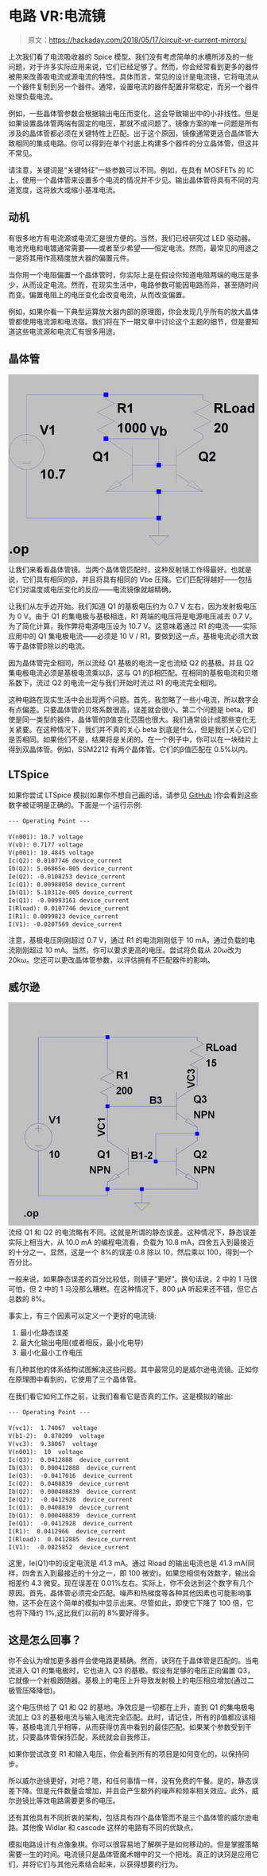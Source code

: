 # 电路 VR:电流镜

> 原文：<https://hackaday.com/2018/05/17/circuit-vr-current-mirrors/>

上次我们看了电流吸收器的 Spice 模型。我们没有考虑简单的水槽所涉及的一些问题，对于许多实际应用来说，它们已经足够了。然而，你会经常看到更多的器件被用来改善吸电流或源电流的特性。具体而言，常见的设计是电流镜，它将电流从一个器件复制到另一个器件。通常，设置电流的器件配置非常稳定，而另一个器件处理负载电流。

例如，一些晶体管参数会根据输出电压而变化，这会导致输出中的小非线性。但是如果设置晶体管两端有固定的电压，那就不成问题了。镜像方案的唯一问题是所有涉及的晶体管都必须在关键特性上匹配。出于这个原因，镜像通常更适合晶体管大致相同的集成电路。你可以得到在单个衬底上构建多个器件的分立晶体管，但这并不常见。

请注意，关键词是“关键特征”一些参数可以不同。例如，在具有 MOSFETs 的 IC 上，使用一个晶体管来设置多个电流的情况并不少见。输出晶体管将具有不同的沟道宽度，这将放大或缩小基准电流。

## 动机

有很多地方有电流源或电流汇是很方便的。当然，我们已经研究过 LED 驱动器。电池充电和电镀通常需要——或者至少希望——恒定电流。然而，最常见的用途之一是将其用作高精度放大器的偏置元件。

当你用一个电阻偏置一个晶体管时，你实际上是在假设你知道电阻两端的电压是多少，从而设定电流。然而，在现实生活中，电路参数可能因电路而异，甚至随时间而变。偏置电阻上的电压变化会改变电流，从而改变偏置。

例如，如果你看一下典型运算放大器内部的原理图，你会发现几乎所有的放大晶体管都使用电流源和电流宿。我们将在下一期文章中讨论这个主题的细节，但是要知道这些电流源和电流汇有很多用途。

## 晶体管

[![](img/8fa824e4fcf821faf0027f1f66671683.png)](https://hackaday.com/wp-content/uploads/2018/05/mirror.png) 让我们来看看晶体管镜。当两个晶体管匹配时，这种反射镜工作得最好。也就是说，它们具有相同的β，并且将具有相同的 Vbe 压降。它们匹配得越好——包括它们对温度或电压变化的反应——电流镜像就越精确。

让我们从左手边开始。我们知道 Q1 的基极电压约为 0.7 V 左右，因为发射极电压为 0 V。由于 Q1 的集电极与基极相连，R1 两端的电压将是电源电压减去 0.7 V。为了简化计算，我作弊将电源电压设为 10.7 V。这意味着通过 R1 的电流——实际应用中的 Q1 集电极电流——必须是 10 V / R1。要做到这一点，基极电流必须大致等于晶体管β除以的电流。

因为晶体管完全相同，所以流经 Q1 基极的电流一定也流经 Q2 的基极。并且 Q2 集电极电流必须是基极电流乘以β，这与 Q1 的β相匹配。在相同的基极电流和贝塔系数下，流过 Q2 的电流一定与我们开始时流过 R1 的电流完全相同。

这种电路在现实生活中会出现两个问题。首先，我忽略了一些小电流，所以数字会有点偏差。只要晶体管的贝塔系数很高，误差就会很小。第二个问题是 beta。即使是同一类型的器件，晶体管的β值变化范围也很大。我们通常设计成那些变化无关紧要。在这种情况下，我们并不真的关心 beta 到底是什么，但是我们关心它们是否相同。如果他们不是，结果将是关闭的。在一个例子中，你可以在一块硅片上得到双晶体管。例如，SSM2212 有两个晶体管。它们的β值匹配在 0.5%以内。

## LTSpice

如果你尝试 LTSpice 模拟(如果你不想自己画的话，请参见 [GitHub](http://github.com/wd5gnr/circuitvr) )你会看到这些数字被证明是正确的。下面是一个运行示例:

```
--- Operating Point ---

V(n001): 10.7 voltage
V(vb): 0.7177 voltage
V(p001): 10.4845 voltage
Ic(Q2): 0.0107746 device_current
Ib(Q2): 5.06865e-005 device_current
Ie(Q2): -0.0108253 device_current
Ic(Q1): 0.00988058 device_current
Ib(Q1): 5.10312e-005 device_current
Ie(Q1): -0.00993161 device_current
I(Rload): 0.0107746 device_current
I(R1): 0.0099823 device_current
I(V1): -0.0207569 device_current
```

注意，基极电压刚刚超过 0.7 V，通过 R1 的电流刚刚低于 10 mA，通过负载的电流刚刚超过 10 mA。当然，你可以要求更高的电压。尝试将负载从 20ω改为 20kω。您还可以更改晶体管参数，以评估拥有不匹配器件的影响。

## 威尔逊

[![](img/967d8f4ad6c7dc15dcd92c0ed431a04e.png)](https://hackaday.com/wp-content/uploads/2018/05/wilson.png) 流经 Q1 和 Q2 的电流略有不同。这就是所谓的静态误差。这种情况下，静态误差实际上相当大，从 10.0 mA 的编程电流看，负载为 10.8 mA，四舍五入到最接近的十分之一。显然，这是一个 8%的误差:0.8 除以 10，然后乘以 100，得到一个百分比。

一般来说，如果静态误差的百分比较低，则镜子“更好”。换句话说，2 中的 1 马很可怕，但 2 中的 1 马没那么糟糕。在这种情况下，800 μA 听起来还不错，但它占总数的 8%。

事实上，有三个因素可以定义一个更好的电流镜:

1.  最小化静态误差
2.  最大化输出电阻(或者相反，最小化电导)
3.  最小化最小工作电压

有几种其他的体系结构试图解决这些问题。其中最常见的是威尔逊电流镜。正如你在原理图中看到的，它使用了三个晶体管。

在我们看它如何工作之前，让我们看看它是否真的工作。这是模拟的输出:

```
--- Operating Point ---

V(vc1):  1.74067  voltage
V(b1-2):  0.870209  voltage
V(vc3):  9.38067  voltage
V(n001):  10  voltage
Ic(Q3):  0.0412888  device_current
Ib(Q3):  0.000412888  device_current
Ie(Q3):  -0.0417016  device_current
Ic(Q2):  0.0408839  device_current
Ib(Q2):  0.000408839  device_current
Ie(Q2):  -0.0412928  device_current
Ic(Q1):  0.0408839  device_current
Ib(Q1):  0.000408839  device_current
Ie(Q1):  -0.0412928  device_current
I(R1):  0.0412966  device_current
I(Rload):  0.0412885  device_current
I(V1):  -0.0825852  device_current
```

这里，Ie(Q1)中的设定电流是 41.3 mA。通过 Rload 的输出电流也是 41.3 mA(同样，四舍五入到最接近的十分之一，即 100 微安)。如果您相信有效数字，输出会相差约 4.3 微安。现在误差在 0.01%左右。实际上，你不会达到这个数字有几个原因。首先，晶体管必须完全匹配。噪声和热梯度等各种其他因素也可能影响事物，这不会在这个简单的模拟中显示出来。尽管如此，即使它下降了 100 倍，它也将下降约 1%,这比我们以前的 8%要好得多。

## 这是怎么回事？

你不会认为增加更多器件会使电路更精确。然而，诀窍在于晶体管是匹配的。当电流进入 Q1 的集电极时，它也进入 Q3 的基极。假设有足够的电压正向偏置 Q3，它就像一个射极跟随器。基极上的电压上升导致发射极上的电压相应增加(通过二极管压降降低)。

这个电压供给了 Q1 和 Q2 的基地。净效应是一切都在上升，直到 Q1 的集电极电流加上 Q3 的基极电流与输入电流完全匹配。此时，请记住，所有的β值都应该相等，基极电流几乎相等，从而获得仿真中看到的最佳匹配。如果某个参数受到干扰，只要晶体管保持匹配，系统就会自我修正。

如果你尝试改变 R1 和输入电压，你会看到所有的项目是如何变化的，以保持同步。

所以威尔逊镜更好，对吧？嗯，和任何事情一样，没有免费的午餐。是的，静态误差下降。但是元件数量会增加，并且会产生额外的噪声和频率相关效应。此外，威尔逊镜比等效电路需要更多的电压。

还有其他具有不同折衷的架构，包括具有四个晶体管而不是三个晶体管的威尔逊电路。其他像 Widlar 和 cascode 这样的电路有不同的优缺点。

模拟电路设计有点像象棋。你可以很容易地了解棋子是如何移动的。但是掌握策略需要一生的时间。电流镜只是晶体管魔术帽中的又一个把戏。真正的诀窍是应用它们，并将它们与其他元素结合起来，以获得想要的行为。